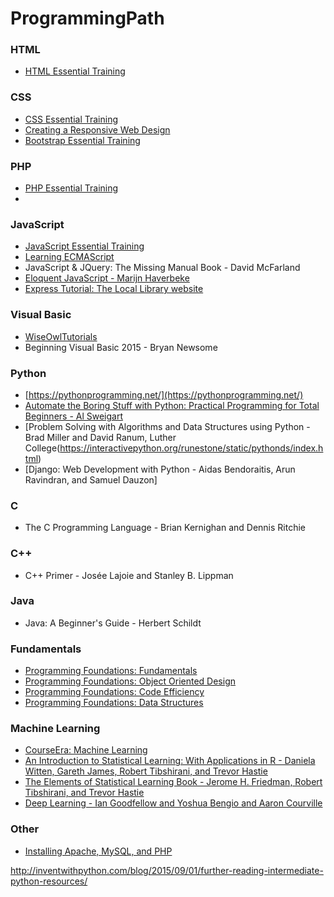 # ProgrammingPath

### HTML
* [HTML Essential Training](https://www.lynda.com/HTML-tutorials/HTML-Essential-Training/170427-2.html)


### CSS
* [CSS Essential Training](https://www.lynda.com/CSS-tutorials/CSS-Essential-Training-3/609030-2.html)
* [Creating a Responsive Web Design](https://www.lynda.com/CSS-tutorials/Creating-Responsive-Web-Design/424046-2.html)
* [Bootstrap Essential Training](https://www.lynda.com/Bootstrap-tutorials/Bootstrap-4-Essential-Training/372545-2.html)

### PHP
* [PHP Essential Training](https://www.lynda.com/PHP-tutorials/PHP-Essential-Training/592510-2.html)
* 

### JavaScript
* [JavaScript Essential Training](https://www.lynda.com/JavaScript-tutorials/JavaScript-Essential-Training/574716-2.html)
* [Learning ECMAScript](https://www.lynda.com/JavaScript-tutorials/Learning-ECMAScript-6/424003-2.html)
* JavaScript & JQuery: The Missing Manual Book - David McFarland
* [Eloquent JavaScript - Marijn Haverbeke](https://eloquentjavascript.net/)
* [Express Tutorial: The Local Library website](https://developer.mozilla.org/en-US/docs/Learn/Server-side/Express_Nodejs/Tutorial_local_library_website)

### Visual Basic
* [WiseOwlTutorials](https://www.youtube.com/user/WiseOwlTutorials)
* Beginning Visual Basic 2015 - Bryan Newsome

### Python
* [https://pythonprogramming.net/](https://pythonprogramming.net/)
* [Automate the Boring Stuff with Python: Practical Programming for Total Beginners - Al Sweigart](https://automatetheboringstuff.com/)
* [Problem Solving with Algorithms and Data Structures using Python - Brad Miller and David Ranum, Luther College(https://interactivepython.org/runestone/static/pythonds/index.html)
* [Django: Web Development with Python - Aidas Bendoraitis, Arun Ravindran, and Samuel Dauzon]

### C
* The C Programming Language - Brian Kernighan and Dennis Ritchie

### C++
* C++ Primer - Josée Lajoie and Stanley B. Lippman

### Java
* Java: A Beginner's Guide - Herbert Schildt

### Fundamentals
* [Programming Foundations: Fundamentals](https://www.lynda.com/JavaScript-tutorials/Foundations-of-Programming-Fundamentals/83603-2.html)
* [Programming Foundations: Object Oriented Design](https://www.lynda.com/Java-tutorials/Foundations-Programming-Object-Oriented-Design/96949-2.html)
* [Programming Foundations: Code Efficiency](https://www.lynda.com/Developer-Programming-Foundations-tutorials/Foundations-Programming-Code-Efficiency/122461-2.html)
* [Programming Foundations: Data Structures](https://www.lynda.com/Software-Development-tutorials/Programming-Foundations-Data-Structures/149042-2.html)


### Machine Learning
* [CourseEra: Machine Learning](https://www.coursera.org/learn/machine-learning/)
* [An Introduction to Statistical Learning: With Applications in R - Daniela Witten, Gareth James, Robert Tibshirani, and Trevor Hastie](https://www-bcf.usc.edu/~gareth/ISL/)
* [The Elements of Statistical Learning Book - Jerome H. Friedman, Robert Tibshirani, and Trevor Hastie](https://web.stanford.edu/~hastie/ElemStatLearn/)
* [Deep Learning - Ian Goodfellow and Yoshua Bengio and Aaron Courville](https://www.deeplearningbook.org/)


### Other
* [Installing Apache, MySQL, and PHP](https://www.lynda.com/PHP-tutorials/Installing-Apache-MySQL-PHP/537759-2.html)


http://inventwithpython.com/blog/2015/09/01/further-reading-intermediate-python-resources/
